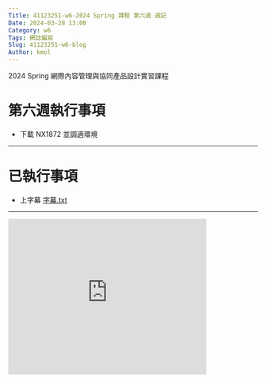 ```yaml
---
Title: 41123251-w6-2024 Spring 課程 第六週 週記
Date: 2024-03-28 13:00
Category: w6
Tags: 網誌編寫
Slug: 41123251-w6-blog
Author: kmol
---
```


2024 Spring 網際內容管理與協同產品設計實習課程

<!-- PELICAN_END_SUMMARY -->

# 第六週執行事項
- 下載 NX1872 並調適環境

---

# 已執行事項
- 上字幕 
[字幕.txt](https://github.com/41123251/cd2024/files/14773072/cd2024_2b_3_.Github.txt)

--- 
<iframe width="400" height="315" src="https://www.youtube.com/embed/cB5bOqGAOt4?si=_qyCtKZyVdDj6FhN" title="YouTube video player" frameborder="0" allow="accelerometer; autoplay; clipboard-write; encrypted-media; gyroscope; picture-in-picture; web-share" referrerpolicy="strict-origin-when-cross-origin" allowfullscreen></iframe>

